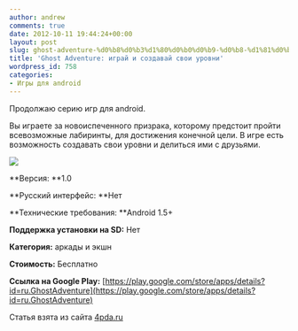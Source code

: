```yaml
---
author: andrew
comments: true
date: 2012-10-11 19:44:24+00:00
layout: post
slug: ghost-adventure-%d0%b8%d0%b3%d1%80%d0%b0%d0%b9-%d0%b8-%d1%81%d0%be%d0%b7%d0%b4%d0%b0%d0%b2%d0%b0%d0%b9-%d1%81%d0%b2%d0%be%d0%b8-%d1%83%d1%80%d0%be%d0%b2%d0%bd%d0%b8
title: 'Ghost Adventure: играй и создавай свои уровни'
wordpress_id: 758
categories:
- Игры для android
---
```


Продолжаю серию игр для android.





Вы играете за новоиспеченного призрака, которому предстоит пройти всевозможные лабиринты, для достижения конечной цели. В игре есть возможность создавать свои уровни и делиться ими с друзьями.





![](http://s.4pda.ru/wp-content/uploads/2012/10/unnamed3-287x480.jpg)

<!-- more -->

**Версия: **1.0





**Русский интерфейс: **Нет





**Технические требования: **Android 1.5+





**Поддержка установки на SD:** Нет





**Категория:** аркады и экшн









**Стоимость:** Бесплатно





**Ссылка на Google Play:** [https://play.google.com/store/apps/details?id=ru.GhostAdventure](https://play.google.com/store/apps/details?id=ru.GhostAdventure)













Статья взята из сайта [4pda.ru](http://4pda.ru/2012/10/11/74336/)
